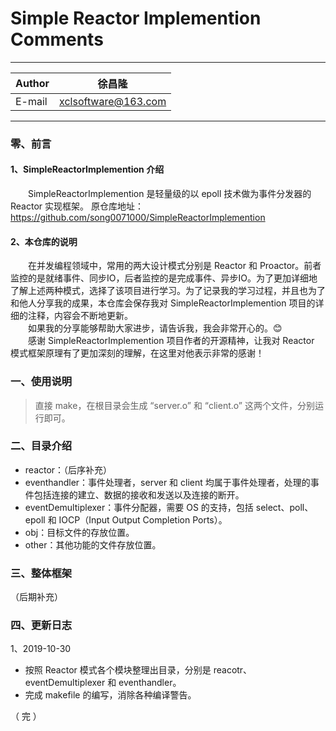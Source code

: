 Simple Reactor Implemention Comments
===========================
****
	
|Author|徐昌隆|
|---|---
|E-mail|xclsoftware@163.com

****
### 零、前言
#### 1、SimpleReactorImplemention 介绍
　　SimpleReactorImplemention 是轻量级的以 epoll 技术做为事件分发器的 Reactor 实现框架。
原仓库地址：https://github.com/song0071000/SimpleReactorImplemention
#### 2、本仓库的说明
　　在并发编程领域中，常用的两大设计模式分别是 Reactor 和 Proactor。前者监控的是就绪事件、同步IO，后者监控的是完成事件、异步IO。为了更加详细地了解上述两种模式，选择了该项目进行学习。为了记录我的学习过程，并且也为了和他人分享我的成果，本仓库会保存我对 SimpleReactorImplemention 项目的详细的注释，内容会不断地更新。  
　　如果我的分享能够帮助大家进步，请告诉我，我会非常开心的。😊  
　　感谢 SimpleReactorImplemention 项目作者的开源精神，让我对 Reactor 模式框架原理有了更加深刻的理解，在这里对他表示非常的感谢！
### 一、使用说明
>直接 make，在根目录会生成 “server.o” 和 “client.o” 这两个文件，分别运行即可。  
### 二、目录介绍
   * reactor：（后序补充）
   * eventhandler：事件处理者，server 和 client 均属于事件处理者，处理的事件包括连接的建立、数据的接收和发送以及连接的断开。
   * eventDemultiplexer：事件分配器，需要 OS 的支持，包括 select、poll、epoll 和 IOCP（Input Output Completion Ports）。
   * obj：目标文件的存放位置。
   * other：其他功能的文件存放位置。
### 三、整体框架
（后期补充）
### 四、更新日志
1、2019-10-30
   * 按照 Reactor 模式各个模块整理出目录，分别是 reacotr、eventDemultiplexer 和 eventhandler。
   * 完成 makefile 的编写，消除各种编译警告。 

（ 完 ）
